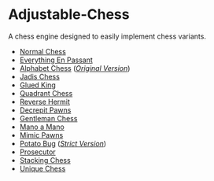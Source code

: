 # Adjustable-Chess

A chess engine designed to easily implement chess variants.

* [Normal Chess](https://brilliand.github.io/Adjustable-Chess/chess.html)
* [Everything En Passant](https://brilliand.github.io/Adjustable-Chess/everything_en_passant.html)
* [Alphabet Chess](https://brilliand.github.io/Adjustable-Chess/alphabet_chess.html) (*[Original Version](https://brilliand.github.io/Adjustable-Chess/file_chess.html)*)
* [Jadis Chess](https://brilliand.github.io/Adjustable-Chess/petrifying_pawns.html)
* [Glued King](https://brilliand.github.io/Adjustable-Chess/glued_king.html)
* [Quadrant Chess](https://brilliand.github.io/Adjustable-Chess/quadrant_chess.html)
* [Reverse Hermit](https://brilliand.github.io/Adjustable-Chess/local_commander.html)
* [Decrepit Pawns](https://brilliand.github.io/Adjustable-Chess/decrepit_pawns.html)
* [Gentleman Chess](https://brilliand.github.io/Adjustable-Chess/gentleman_chess.html)
* [Mano a Mano](https://brilliand.github.io/Adjustable-Chess/mano_a_mano.html)
* [Mimic Pawns](https://brilliand.github.io/Adjustable-Chess/mimic_pawns.html)
* [Potato Bug](https://brilliand.github.io/Adjustable-Chess/potato_bug.html) (*[Strict Version](https://brilliand.github.io/Adjustable-Chess/potato_bug_strict.html)*)
* [Prosecutor](https://brilliand.github.io/Adjustable-Chess/prosecutor.html)
* [Stacking Chess](https://brilliand.github.io/Adjustable-Chess/stacking_chess.html)
* [Unique Chess](https://brilliand.github.io/Adjustable-Chess/unique_chess.html)

